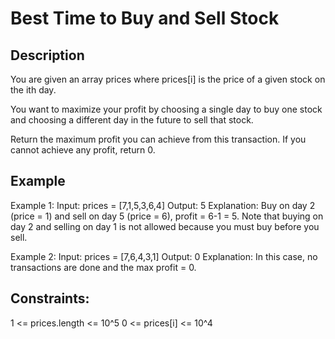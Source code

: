 #  Best Time to Buy and Sell Stock
## Description

You are given an array prices where prices[i] is the price of a given stock on the ith day.

You want to maximize your profit by choosing a single day to buy one stock and choosing a different day in the future to sell that stock.

Return the maximum profit you can achieve from this transaction. If you cannot achieve any profit, return 0.

## Example
Example 1:
Input: prices = [7,1,5,3,6,4]
Output: 5
Explanation: Buy on day 2 (price = 1) and sell on day 5 (price = 6), profit = 6-1 = 5.
Note that buying on day 2 and selling on day 1 is not allowed because you must buy before you sell.

Example 2: 
Input: prices = [7,6,4,3,1]
Output: 0
Explanation: In this case, no transactions are done and the max profit = 0.

## Constraints:
1 <= prices.length <= 10^5
0 <= prices[i] <= 10^4